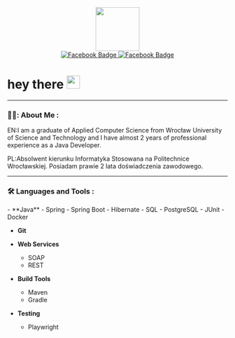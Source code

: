 
<div id="header" align="center">
  <img src="https://media.giphy.com/media/RN8FdaB6T1bkkI5n4I/giphy.gif" width="100"/>
</div>

<div id="badges" align="center">
  <a href="https://www.facebook.com/kiryl.kulbachynski">
    <img src="https://img.shields.io/badge/Facebook-blue?style=for-the-badge&logo=facebook&logoColor=white" alt="Facebook Badge"/>
  </a>
  <a href="https://www.instagram.com/kirill.kulba.22/">
    <img src="https://img.shields.io/badge/Instagram-E4405F?style=for-the-badge&logo=instagram&logoColor=white" alt="Facebook Badge"/>
  </a>
</div>

<h1>
  hey there
  <img src="https://media.giphy.com/media/hvRJCLFzcasrR4ia7z/giphy.gif" width="30px"/>
</h1>

---

### 👨‍💻: About Me :
EN:I am a graduate of Applied Computer Science from Wrocław University of Science and Technology and I have almost 2 years of professional experience as a Java Developer.

PL:Absolwent kierunku Informatyka Stosowana na Politechnice Wrocławskiej. Posiadam prawie 2 lata doświadczenia zawodowego.

---

### :hammer_and_wrench: Languages and Tools :
<div>
  - **Java**
  - Spring
  - Spring Boot
  - Hibernate
  - SQL
  - PostgreSQL
  - JUnit
  - Docker

- **Git**

- **Web Services**
  - SOAP
  - REST

- **Build Tools**
  - Maven
  - Gradle

- **Testing**
  - Playwright
</div>


<!--
**kirill2011228/kirill2011228** is a ✨ _special_ ✨ repository because its `README.md` (this file) appears on your GitHub profile.

Here are some ideas to get you started:

- 🔭 I’m currently working on ...
- 🌱 I’m currently learning ...
- 👯 I’m looking to collaborate on ...
- 🤔 I’m looking for help with ...
- 💬 Ask me about ...
- 📫 How to reach me: ...
- 😄 Pronouns: ...
- ⚡ Fun fact: ...
-->
